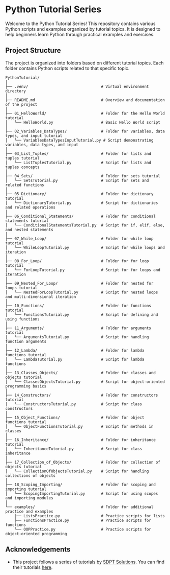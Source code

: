 # Python Tutorial Series

Welcome to the Python Tutorial Series! This repository contains various Python scripts and examples organized by tutorial topics. It is designed to help beginners learn Python through practical examples and exercises.

## Project Structure

The project is organized into folders based on different tutorial topics. Each folder contains Python scripts related to that specific topic.

```plaintext
PythonTutorial/
│
├── .venv/                                # Virtual environment directory
│
├── README.md                             # Overview and documentation of the project
│
├── 01_HelloWorld/                        # Folder for the Hello World tutorial
│   └── HelloWorld.py                     # Basic Hello World script
│
├── 02_Variables_DataTypes/               # Folder for variables, data types, and input tutorial
│   └── VariablesDataTypesInputTutorial.py # Script demonstrating variables, data types, and input
│
├── 03_List_Tuples/                       # Folder for lists and tuples tutorial
│   └── ListTuplesTutorial.py             # Script for lists and tuples concepts
│
├── 04_Sets/                              # Folder for sets tutorial
│   └── SetsTutorial.py                   # Script for sets and related functions
│
├── 05_Dictionary/                        # Folder for dictionary tutorial
│   └── DictionaryTutorial.py             # Script for dictionaries and related operations
│
├── 06_Conditional_Statements/            # Folder for conditional statements tutorial
│   └── ConditionalStatementsTutorial.py  # Script for if, elif, else, and nested statements
│
├── 07_While_Loop/                        # Folder for while loop tutorial
│   └── WhileLoopTutorial.py              # Script for while loops and iteration
│
├── 08_For_Loop/                          # Folder for for loop tutorial
│   └── ForLoopTutorial.py                # Script for for loops and iteration
│
├── 09_Nested_For_Loop/                   # Folder for nested for loops tutorial
│   └── NestedForLoopTutorial.py          # Script for nested loops and multi-dimensional iteration
│
├── 10_Functions/                         # Folder for functions tutorial
│   └── FunctionsTutorial.py              # Script for defining and using functions
│
├── 11_Arguments/                         # Folder for arguments tutorial
│   └── ArgumentsTutorial.py              # Script for handling function arguments
│
├── 12_Lambda/                            # Folder for lambda functions tutorial
│   └── LambdaTutorial.py                 # Script for lambda functions
│
├── 13_Classes_Objects/                   # Folder for classes and objects tutorial
│   └── ClassesObjectsTutorial.py         # Script for object-oriented programming basics
│
├── 14_Constructors/                      # Folder for constructors tutorial
│   └── ConstructorsTutorial.py           # Script for class constructors
│
├── 15_Object_Functions/                  # Folder for object functions tutorial
│   └── ObjectFunctionsTutorial.py        # Script for methods in classes
│
├── 16_Inheritance/                       # Folder for inheritance tutorial
│   └── InheritanceTutorial.py            # Script for class inheritance
│
├── 17_Collection_of_Objects/             # Folder for collection of objects tutorial
│   └── CollectionOfObjectsTutorial.py    # Script for handling collections of objects
│
├── 18_Scoping_Importing/                 # Folder for scoping and importing tutorial
│   └── ScopingImportingTutorial.py       # Script for using scopes and importing modules
│
└── examples/                             # Folder for additional practice and examples
    ├── ListsPractice.py                  # Practice scripts for lists
    ├── FunctionsPractice.py              # Practice scripts for functions
    └── OOPPractice.py                    # Practice scripts for object-oriented programming
```
## Acknowledgements

- This project follows a series of tutorials by [SDPT Solutions](https://www.youtube.com/watch?v=UBZs0-gUZsU&list=PLVnJhHoKgEmpbmB-Lrb2m4wwq5IPgLHnG). You can find their tutorials [here](https://www.youtube.com/channel/UC0D9xDkX5ZZl8e8wmKHSFMA).
